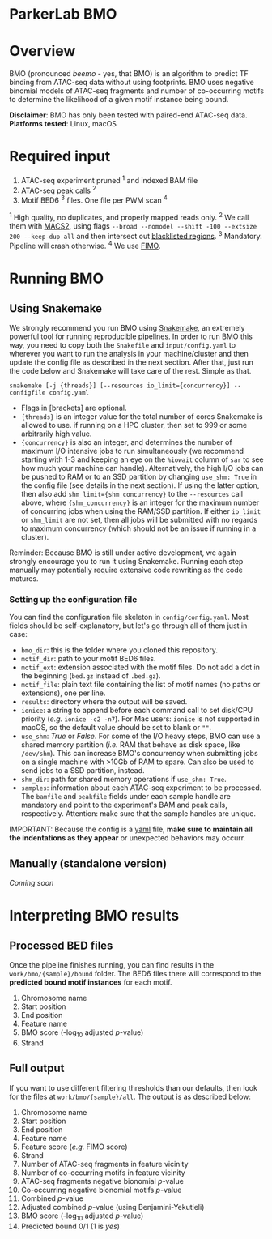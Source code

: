# ParkerLab BMO

# Overview
BMO (pronounced *beemo* - yes, that BMO) is an algorithm to predict TF binding from ATAC-seq data without using footprints. BMO uses negative binomial models of ATAC-seq fragments and number of co-occurring motifs to determine the likelihood of a given motif instance being bound.

**Disclaimer**: BMO has only been tested with paired-end ATAC-seq data.
**Platforms tested**: Linux, macOS

# Required input
1. ATAC-seq experiment pruned <sup>1</sup> and indexed BAM file
2. ATAC-seq peak calls <sup>2</sup>
3. Motif BED6 <sup>3</sup> files. One file per PWM scan <sup>4</sup>

<sup>1</sup> High quality, no duplicates, and properly mapped reads only.
<sup>2</sup> We call them with [MACS2](https://github.com/taoliu/MACS), using flags `--broad --nomodel --shift -100 --extsize 200 --keep-dup all` and then intersect out [blacklisted regions](https://sites.google.com/site/anshulkundaje/projects/blacklists).
<sup>3</sup> Mandatory. Pipeline will crash otherwise.
<sup>4</sup> We use [FIMO](http://meme-suite.org/doc/fimo.html).

# Running BMO
## Using Snakemake
We strongly recommend you run BMO using [Snakemake](https://snakemake.readthedocs.io), an extremely powerful tool for running reproducible pipelines. In order to run BMO this way, you need to copy both the `Snakefile` and `input/config.yaml` to wherever you want to run the analysis in your machine/cluster and then update the config file as described in the next section. After that, just run the code below and Snakemake will take care of the rest. Simple as that.
```
snakemake [-j {threads}] [--resources io_limit={concurrency}] --configfile config.yaml
```
* Flags in [brackets] are optional.
* `{threads}` is an integer value for the total number of cores Snakemake is allowed to use. if running on a HPC cluster, then set to 999 or some arbitrarily high value.
* `{concurrency}` is also an integer, and determines the number of maximum I/O intensive jobs to run simultaneously (we recommend starting with 1-3 and keeping an eye on the `%iowait` column of `sar` to see how much your machine can handle). Alternatively, the high I/O jobs can be pushed to RAM or to an SSD partition by changing `use_shm: True` in the config file (see details in the next section). If using the latter option, then also add `shm_limit={shm_concurrency}` to the `--resources` call above, where `{shm_concurrency}` is an integer for the maximum number of concurring jobs when using the RAM/SSD partition. If either `io_limit` or `shm_limit` are not set, then all jobs will be submitted with no regards to maximum concurrency (which should not be an issue if running in a cluster).

Reminder: Because BMO is still under active development, we again strongly encourage you to run it using Snakemake. Running each step manually may potentially require extensive code rewriting as the code matures.


### Setting up the configuration file
You can find the configuration file skeleton in `config/config.yaml`. Most fields should be self-explanatory, but let's go through all of them just in case:
* `bmo_dir`: this is the folder where you cloned this repository.
* `motif_dir`: path to your motif BED6 files.
* `motif_ext`: extension associated with the motif files. Do not add a dot in the beginning (`bed.gz` instead of `.bed.gz`).
* `motif_file`: plain text file containing the list of motif names (no paths or extensions), one per line.
* `results`: directory where the output will be saved.
* `ionice`: a string to append before each command call to set disk/CPU priority (*e.g.* `ionice -c2 -n7`). For Mac users: `ionice` is not supported in macOS, so the default value should be set to blank or `""`.
* `use_shm`: *True* or *False*. For some of the I/O heavy steps, BMO can use a shared memory partition (*i.e.* RAM that behave as disk space, like `/dev/shm`). This can increase BMO's concurrency when submitting jobs on a single machine with >10Gb of RAM to spare. Can also be used to send jobs to a SSD partition, instead.
* `shm_dir`: path for shared memory operations if `use_shm: True`.
* `samples`: information about each ATAC-seq experiment to be processed. The `bamfile` and `peakfile` fields under each sample handle are mandatory and point to the experiment's BAM and peak calls, respectively. Attention: make sure that the sample handles are unique.

IMPORTANT: Because the config is a [yaml](http://yaml.org) file, **make sure to maintain all the indentations as they appear** or unexpected behaviors may occurr.


## Manually (standalone version)
*Coming soon*



# Interpreting BMO results
## Processed BED files
Once the pipeline finishes running, you can find results in the `work/bmo/{sample}/bound` folder. The BED6 files there will correspond to the **predicted bound motif instances** for each motif.

1. Chromosome name
2. Start position
3. End position
4. Feature name
5. BMO score (-log<sub>10</sub> adjusted *p*-value)
6. Strand


## Full output
If you want to use different filtering thresholds than our defaults, then look for the files at `work/bmo/{sample}/all`. The output is as described below:

1. Chromosome name
2. Start position
3. End position
4. Feature name
5. Feature score (*e.g.* FIMO score)
6. Strand
7. Number of ATAC-seq fragments in feature vicinity
8. Number of co-occurring motifs in feature vicinity
9. ATAC-seq fragments negative bionomial *p*-value
10. Co-occurring negative bionomial motifs *p*-value
11. Combined *p*-value
12. Adjusted combined *p*-value (using Benjamini-Yekutieli)
13. BMO score (-log<sub>10</sub> adjusted *p*-value)
14. Predicted bound 0/1 (1 is *yes*)